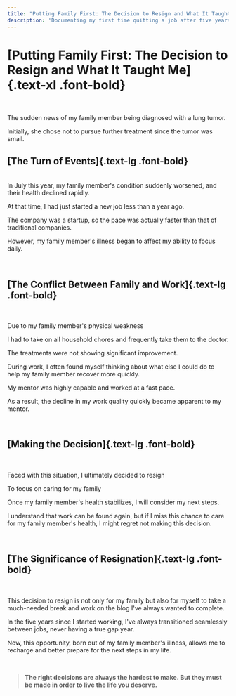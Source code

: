 ```yaml
---
title: "Putting Family First: The Decision to Resign and What It Taught Me  | Lucas's Blog"
description: 'Documenting my first time quitting a job after five years of work, reflecting on the balance between family and career.'
---
```


# [Putting Family First: The Decision to Resign and What It Taught Me]{.text-xl .font-bold}
<br>

The sudden news of my family member being diagnosed with a lung tumor.

Initially, she chose not to pursue further treatment since the tumor was small.  

## [The Turn of Events]{.text-lg .font-bold}
<br>
In July this year, my family member's condition suddenly worsened, and their health declined rapidly.

At that time, I had just started a new job less than a year ago.

The company was a startup, so the pace was actually faster than that of traditional companies.

However, my family member's illness began to affect my ability to focus daily.

<br>

## [The Conflict Between Family and Work]{.text-lg .font-bold}
<br>

Due to my family member's physical weakness

I had to take on all household chores and frequently take them to the doctor.

The treatments were not showing significant improvement.

During work, I often found myself thinking about what else I could do to help my family member recover more quickly.

My mentor was highly capable and worked at a fast pace.

As a result, the decline in my work quality quickly became apparent to my mentor.

<br>

## [Making the Decision]{.text-lg .font-bold}
<br>

Faced with this situation, I ultimately decided to resign

To focus on caring for my family

Once my family member's health stabilizes, I will consider my next steps.

I understand that work can be found again, but if I miss this chance to care for my family member's health, I might regret not making this decision.

<br>

## [The Significance of Resignation]{.text-lg .font-bold}
<br>

This decision to resign is not only for my family but also for myself to take a much-needed break and work on the blog I've always wanted to complete.

In the five years since I started working, I've always transitioned seamlessly between jobs, never having a true gap year.

Now, this opportunity, born out of my family member's illness, allows me to recharge and better prepare for the next steps in my life.

<br>

>**The right decisions are always the hardest to make. But they must be made in order to live the life you deserve.**